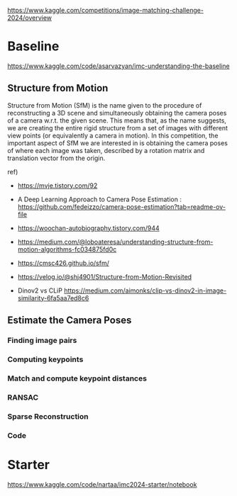 https://www.kaggle.com/competitions/image-matching-challenge-2024/overview  

# Baseline
https://www.kaggle.com/code/asarvazyan/imc-understanding-the-baseline

## Structure from Motion
Structure from Motion (SfM) is the name given to the procedure of reconstructing a 3D scene and simultaneously obtaining the camera poses of a camera w.r.t. the given scene. This means that, as the name suggests, we are creating the entire rigid structure from a set of images with different view points (or equivalently a camera in motion).
In this competition, the important aspect of SfM we are interested in is obtaining the camera poses of where each image was taken, described by a rotation matrix and translation vector from the origin.

ref)
- https://mvje.tistory.com/92  
- A Deep Learning Approach to Camera Pose Estimation : https://github.com/fedeizzo/camera-pose-estimation?tab=readme-ov-file
- https://woochan-autobiography.tistory.com/944
- https://medium.com/@loboateresa/understanding-structure-from-motion-algorithms-fc034875fd0c
- https://cmsc426.github.io/sfm/
- https://velog.io/@shj4901/Structure-from-Motion-Revisited

- Dinov2 vs CLiP https://medium.com/aimonks/clip-vs-dinov2-in-image-similarity-6fa5aa7ed8c6

## Estimate the Camera Poses

### Finding image pairs

### Computing keypoints

### Match and compute keypoint distances

### RANSAC

### Sparse Reconstruction

### Code

# Starter
https://www.kaggle.com/code/nartaa/imc2024-starter/notebook
